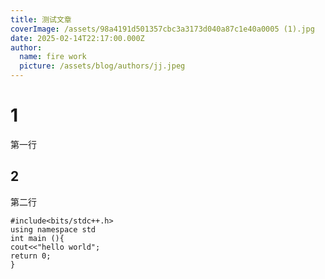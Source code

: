 ```yaml
---
title: 测试文章
coverImage: /assets/98a4191d501357cbc3a3173d040a87c1e40a0005 (1).jpg
date: 2025-02-14T22:17:00.000Z
author:
  name: fire work
  picture: /assets/blog/authors/jj.jpeg
---
```

# 1

第一行

## 2

第二行

```
#include<bits/stdc++.h>
using namespace std
int main (){
cout<<"hello world";
return 0;
}
```